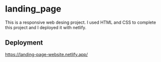 # landing_page
This is a responsive web desing project. I used HTML and CSS to complete this project and I deployed it with netlify.
## Deployment
https://landing-page-website.netlify.app/
